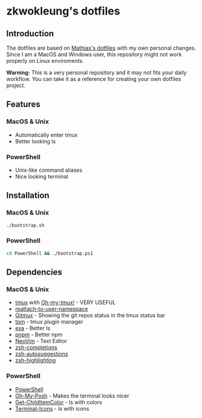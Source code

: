 # zkwokleung's dotfiles

## Introduction
The dotfiles are based on [Mathias's dotfiles](https://github.com/mathiasbynens/dotfiles) with my own personal changes. Since I am a MacOS and Windows user, this repository might not work properly on Linux enviroments.

**Warning:** This is a very personal repository and it may not fits your daily workflow. You can take it as a reference for creating your own dotfiles project.

## Features
### MacOS & Unix
- Automatically enter tmux
- Better looking ls

### PowerShell
- Unix-like command aliases
- Nice looking terminal

## Installation
### MacOS & Unix
```bash
./bootstrap.sh
```
### PowerShell
```bash
cd PowerShell && ./bootstrap.ps1
```

## Dependencies
### MacOS & Unix
- [tmux](https://github.com/tmux/tmux/wiki) with [Oh-my-tmux!](https://github.com/gpakosz/.tmux) - VERY USEFUL
- [reattach-to-user-namespace](https://github.com/ChrisJohnsen/tmux-MacOSX-pasteboard)
- [Gitmux](https://github.com/arl/gitmux) - Showing the git repos status in the tmux status bar
- [tpm](https://github.com/tmux-plugins/tpm) - tmux plugin manager
- [exa](https://github.com/ogham/exa) - Better ls
- [pnpm](https://github.com/pnpm/pnpm) - Better npm
- [NeoVim](https://github.com/neovim/neovim) - Text Editor
- [zsh-completions](https://github.com/zsh-users/zsh-completions)
- [zsh-autosuggestions](https://github.com/zsh-users/zsh-autosuggestions/tree/master)
- [zsh-highlighting](https://github.com/zsh-users/zsh-syntax-highlighting/tree/master)

### PowerShell
- [PowerShell](https://apps.microsoft.com/detail/9MZ1SNWT0N5D)
- [Oh-My-Posh](https://github.com/JanDeDobbeleer/oh-my-posh) - Makes the terminal looks nicer
- [Get-ChildItemColor](https://github.com/joonro/Get-ChildItemColor) - ls with colors
- [Terminal-Icons](https://github.com/devblackops/Terminal-Icons) - ls with icons
